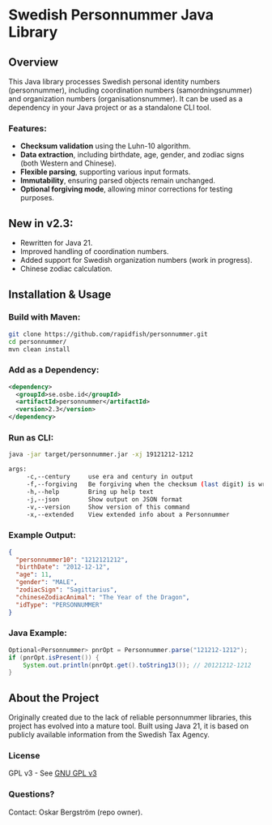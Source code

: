 # Swedish Personnummer Java Library

## Overview
This Java library processes Swedish personal identity numbers (personnummer), including coordination numbers (samordningsnummer) and organization numbers (organisationsnummer). It can be used as a dependency in your Java project or as a standalone CLI tool.

### Features:
- **Checksum validation** using the Luhn-10 algorithm.
- **Data extraction**, including birthdate, age, gender, and zodiac signs (both Western and Chinese).
- **Flexible parsing**, supporting various input formats.
- **Immutability**, ensuring parsed objects remain unchanged.
- **Optional forgiving mode**, allowing minor corrections for testing purposes.

## New in v2.3:
- Rewritten for Java 21.
- Improved handling of coordination numbers.
- Added support for Swedish organization numbers (work in progress).
- Chinese zodiac calculation.

## Installation & Usage
### Build with Maven:
```sh
git clone https://github.com/rapidfish/personnummer.git
cd personnummer/
mvn clean install
```

### Add as a Dependency:
```xml
<dependency>
  <groupId>se.osbe.id</groupId>
  <artifactId>personnummer</artifactId>
  <version>2.3</version>
</dependency>
```

### Run as CLI:
```sh
java -jar target/personnummer.jar -xj 19121212-1212

args:
	 -c,--century     use era and century in output
	 -f,--forgiving   Be forgiving when the checksum (last digit) is wrong
	 -h,--help        Bring up help text
	 -j,--json        Show output on JSON format
	 -v,--version     Show version of this command
	 -x,--extended    View extended info about a Personnummer
```

### Example Output:
```json
{
  "personnummer10": "1212121212",
  "birthDate": "2012-12-12",
  "age": 11,
  "gender": "MALE",
  "zodiacSign": "Sagittarius",
  "chineseZodiacAnimal": "The Year of the Dragon",
  "idType": "PERSONNUMMER"
}
```

### Java Example:
```java
Optional<Personnummer> pnrOpt = Personnummer.parse("121212-1212");
if (pnrOpt.isPresent()) {
    System.out.println(pnrOpt.get().toString13()); // 20121212-1212
}
```

## About the Project
Originally created due to the lack of reliable personnummer libraries, this project has evolved into a mature tool. Built using Java 21, it is based on publicly available information from the Swedish Tax Agency.

### License
GPL v3 - See [GNU GPL v3](https://www.gnu.org/licenses/gpl-3.0.txt)

### Questions?
Contact: Oskar Bergström (repo owner).

